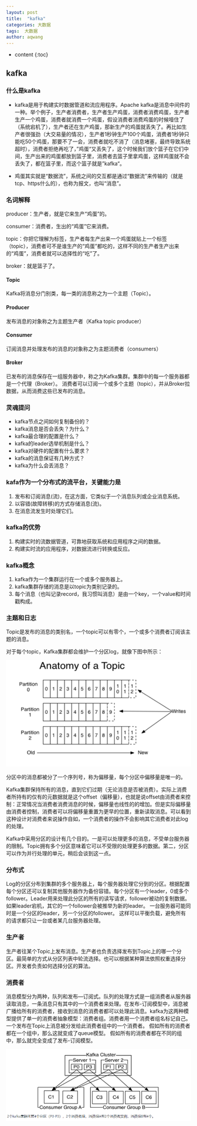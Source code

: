 ```yaml
---
layout: post
title:  "kafka"
categories: 大数据
tags:  大数据
author: aqwang
---
```


* content
{:toc}
## kafka

### 什么是kafka

- kafka是用于构建实时数据管道和流应用程序。Apache kafka是消息中间件的一种。举个例子，生产者消费者，生产者生产鸡蛋，消费者消费鸡蛋，生产者生产一个鸡蛋，消费者就消费一个鸡蛋，假设消费者消费鸡蛋的时候噎住了（系统宕机了），生产者还在生产鸡蛋，那新生产的鸡蛋就丢失了。再比如生产者很强劲（大交易量的情况），生产者1秒钟生产100个鸡蛋，消费者1秒钟只能吃50个鸡蛋，那要不了一会，消费者就吃不消了（消息堵塞，最终导致系统超时），消费者拒绝再吃了，”鸡蛋“又丢失了，这个时候我们放个篮子在它们中间，生产出来的鸡蛋都放到篮子里，消费者去篮子里拿鸡蛋，这样鸡蛋就不会丢失了，都在篮子里，而这个篮子就是”kafka“。

- 鸡蛋其实就是“数据流”，系统之间的交互都是通过“数据流”来传输的（就是tcp、https什么的），也称为报文，也叫“消息”。

### 名词解释

producer：生产者，就是它来生产“鸡蛋”的。

consumer：消费者，生出的“鸡蛋”它来消费。

topic：你把它理解为标签，生产者每生产出来一个鸡蛋就贴上一个标签（topic），消费者可不是谁生产的“鸡蛋”都吃的，这样不同的生产者生产出来的“鸡蛋”，消费者就可以选择性的“吃”了。

broker：就是篮子了。

#### Topic

Kafka将消息分门别类，每一类的消息称之为一个主题（Topic）。

#### Producer

发布消息的对象称之为主题生产者（Kafka topic producer）

#### Consumer

订阅消息并处理发布的消息的对象称之为主题消费者（consumers）

#### Broker

已发布的消息保存在一组服务器中，称之为Kafka集群。集群中的每一个服务器都是一个代理（Broker）。 消费者可以订阅一个或多个主题（topic），并从Broker拉数据，从而消费这些已发布的消息。

### 灵魂提问

- kafka节点之间如何复制备份的？
- kafka消息是否会丢失？为什么？
- kafka最合理的配置是什么？
- kafka的leader选举机制是什么？
- kafka对硬件的配置有什么要求？
- kafka的消息保证有几种方式？
- kafka为什么会丢消息？

### kafa作为一个分布式的流平台，关键能力是

1. 发布和订阅消息(流)，在这方面，它类似于一个消息队列或企业消息系统。
2. 以容错(故障转移)的方式存储消息(流)。
3. 在消息流发生时处理它们。

### kafka的优势

1. 构建实时的流数据管道，可靠地获取系统和应用程序之间的数据。
2. 构建实时流的应用程序，对数据流进行转换或反应。

### kafka概念

1. kafka作为一个集群运行在一个或多个服务器上。
2. kafka集群存储的消息是以topic为类别记录的。
3. 每个消息（也叫记录record，我习惯叫消息）是由一个key，一个value和时间戳构成。

### 主题和日志

Topic是发布的消息的类别名，一个topic可以有零个，一个或多个消费者订阅该主题的消息。

对于每个topic，Kafka集群都会维护一个分区log，就像下图中所示：

![](../msg/16.png)

分区中的消息都被分了一个序列号，称为偏移量，每个分区中偏移量是唯一的。

Kafka集群保持所有的消息，直到它们过期（无论消息是否被消费）。实际上消费者所持有的仅有的元数据就是这个offset（偏移量），也就是说offset由消费者来控制：正常情况当消费者消费消息的时候，偏移量也线性的的增加。但是实际偏移量由消费者控制，消费者可以将偏移量重置为更早的位置，重新读取消息。可以看到这种设计对消费者来说操作自如，一个消费者的操作不会影响其它消费者对此log的处理。

Kafka中采用分区的设计有几个目的。一是可以处理更多的消息，不受单台服务器的限制。Topic拥有多个分区意味着它可以不受限的处理更多的数据。第二，分区可以作为并行处理的单元，稍后会谈到这一点。

### 分布式

Log的分区分布到集群的多个服务器上，每个服务器处理它分到的分区。根据配置每个分区还可以复制其他服务器作为备份容错。每个分区有一个leader，0或多个follower。Leader用来处理此分区的所有的读写请求，follower被动的复制数据。如果leader宕机，其它的一个follower会被推举为新的leader。 一台服务器可能同时是一个分区的leader，另一个分区的follower。 这样可以平衡负载，避免所有的请求都只让一台或者某几台服务器处理。

### 生产者

生产者往某个Topic上发布消息。生产者也负责选择发布到Topic上的哪一个分区。最简单的方式从分区列表中轮流选择。也可以根据某种算法依照权重选择分区。开发者负责如何选择分区的算法。

### 消费者

消息模型分为两种，队列和发布—订阅式。队列的处理方式是一组消费者从服务器读取消息，一条消息只有其中的一个消费者来处理。在发布-订阅模型中，消息被广播给所有的消费者，接收到消息的消费者都可以处理此消息。kafka为这两种模型提供了单一的消费者抽象模型：消费者组。消费者用一个消费者组名标记自己。 一个发布在Topic上消息被分发给此消费者组中的一个消费者。 假如所有的消费者都在一个组中，那么这就变成了queue模型。 假如所有的消费者都在不同的组中，那么就完全变成了发布-订阅模型。

![](../msg/17.png)